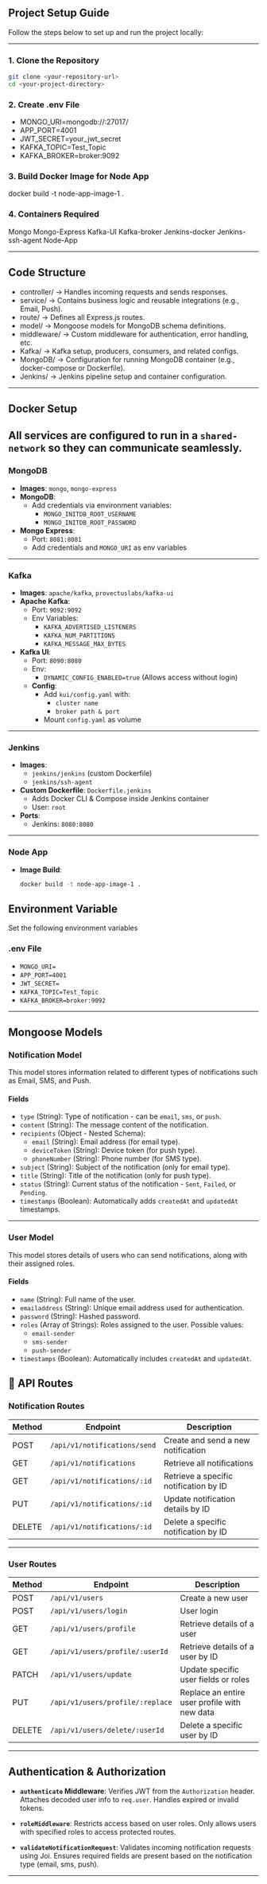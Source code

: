 ## Project Setup Guide

Follow the steps below to set up and run the project locally:

---

### 1. Clone the Repository

```bash
git clone <your-repository-url>
cd <your-project-directory>
```

### 2. Create .env File

- MONGO_URI=mongodb://<mongo-host>:27017/<database-name>
- APP_PORT=4001
- JWT_SECRET=your_jwt_secret
- KAFKA_TOPIC=Test_Topic
- KAFKA_BROKER=broker:9092

### 3. Build Docker Image for Node App

docker build -t node-app-image-1 .

### 4. Containers Required

Mongo
Mongo-Express
Kafka-UI
Kafka-broker
Jenkins-docker
Jenkins-ssh-agent
Node-App

---

## Code Structure

- controller/ → Handles incoming requests and sends responses.
- service/ → Contains business logic and reusable integrations (e.g., Email, Push).
- route/ → Defines all Express.js routes.
- model/ → Mongoose models for MongoDB schema definitions.
- middleware/ → Custom middleware for authentication, error handling, etc.
- Kafka/ → Kafka setup, producers, consumers, and related configs.
- MongoDB/ → Configuration for running MongoDB container (e.g., docker-compose or Dockerfile).
- Jenkins/ → Jenkins pipeline setup and container configuration.

---

## Docker Setup

## All services are configured to run in a `shared-network` so they can communicate seamlessly.

### MongoDB

- **Images**: `mongo`, `mongo-express`
- **MongoDB**:
  - Add credentials via environment variables:
    - `MONGO_INITDB_ROOT_USERNAME`
    - `MONGO_INITDB_ROOT_PASSWORD`
- **Mongo Express**:
  - Port: `8081:8081`
  - Add credentials and `MONGO_URI` as env variables

---

### Kafka

- **Images**: `apache/kafka`, `provectuslabs/kafka-ui`
- **Apache Kafka**:
  - Port: `9092:9092`
  - Env Variables:
    - `KAFKA_ADVERTISED_LISTENERS`
    - `KAFKA_NUM_PARTITIONS`
    - `KAFKA_MESSAGE_MAX_BYTES`
- **Kafka UI**:
  - Port: `8090:8080`
  - Env:
    - `DYNAMIC_CONFIG_ENABLED=true` (Allows access without login)
  - **Config**:
    - Add `kui/config.yaml` with:
      - `cluster name`
      - `broker path & port`
    - Mount `config.yaml` as volume

---

### Jenkins

- **Images**:
  - `jenkins/jenkins` (custom Dockerfile)
  - `jenkins/ssh-agent`
- **Custom Dockerfile**: `Dockerfile.jenkins`
  - Adds Docker CLI & Compose inside Jenkins container
  - User: `root`
- **Ports**:
  - Jenkins: `8080:8080`

---

### Node App

- **Image Build**:
  ```bash
  docker build -t node-app-image-1 .
  ```

## Environment Variable

Set the following environment variables

### .env File

- `MONGO_URI=`
- `APP_PORT=4001`
- `JWT_SECRET=`
- `KAFKA_TOPIC=Test_Topic`
- `KAFKA_BROKER=broker:9092`

---

## Mongoose Models

### Notification Model

This model stores information related to different types of notifications such as Email, SMS, and Push.

#### Fields

- `type` (String): Type of notification - can be `email`, `sms`, or `push`.
- `content` (String): The message content of the notification.
- `recipients` (Object - Nested Schema):
  - `email` (String): Email address (for email type).
  - `deviceToken` (String): Device token (for push type).
  - `phoneNumber` (String): Phone number (for SMS type).
- `subject` (String): Subject of the notification (only for email type).
- `title` (String): Title of the notification (only for push type).
- `status` (String): Current status of the notification - `Sent`, `Failed`, or `Pending`.
- `timestamps` (Boolean): Automatically adds `createdAt` and `updatedAt` timestamps.

---

### User Model

This model stores details of users who can send notifications, along with their assigned roles.

#### Fields

- `name` (String): Full name of the user.
- `emailaddress` (String): Unique email address used for authentication.
- `password` (String): Hashed password.
- `roles` (Array of Strings): Roles assigned to the user. Possible values:
  - `email-sender`
  - `sms-sender`
  - `push-sender`
- `timestamps` (Boolean): Automatically includes `createdAt` and `updatedAt`.

## 🚀 API Routes

### Notification Routes

| Method | Endpoint                     | Description                            |
| ------ | ---------------------------- | -------------------------------------- |
| POST   | `/api/v1/notifications/send` | Create and send a new notification     |
| GET    | `/api/v1/notifications`      | Retrieve all notifications             |
| GET    | `/api/v1/notifications/:id`  | Retrieve a specific notification by ID |
| PUT    | `/api/v1/notifications/:id`  | Update notification details by ID      |
| DELETE | `/api/v1/notifications/:id`  | Delete a specific notification by ID   |

---

### User Routes

| Method | Endpoint                         | Description                                  |
| ------ | -------------------------------- | -------------------------------------------- |
| POST   | `/api/v1/users`                  | Create a new user                            |
| POST   | `/api/v1/users/login`            | User login                                   |
| GET    | `/api/v1/users/profile`          | Retrieve details of a user                   |
| GET    | `/api/v1/users/profile/:userId`  | Retrieve details of a user by ID             |
| PATCH  | `/api/v1/users/update`           | Update specific user fields or roles         |
| PUT    | `/api/v1/users/profile/:replace` | Replace an entire user profile with new data |
| DELETE | `/api/v1/users/delete/:userId`   | Delete a specific user by ID                 |

---

## Authentication & Authorization

- **`authenticate` Middleware**: Verifies JWT from the `Authorization` header. Attaches decoded user info to `req.user`. Handles expired or invalid tokens.

- **`roleMiddleware`**: Restricts access based on user roles. Only allows users with specified roles to access protected routes.

- **`validateNotificationRequest`**: Validates incoming notification requests using Joi. Ensures required fields are present based on the notification type (email, sms, push).

---
